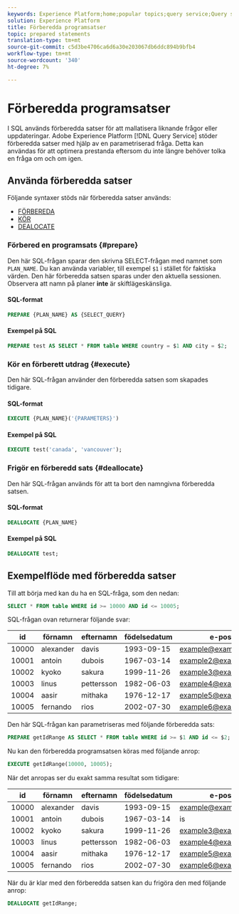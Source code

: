 ```yaml
---
keywords: Experience Platform;home;popular topics;query service;Query service;prepared statements;prepared;sql;
solution: Experience Platform
title: Förberedda programsatser
topic: prepared statements
translation-type: tm+mt
source-git-commit: c5d3be4706ca6d6a30e203067db6ddc894b9bfb4
workflow-type: tm+mt
source-wordcount: '340'
ht-degree: 7%

---
```



# Förberedda programsatser

I SQL används förberedda satser för att mallatisera liknande frågor eller uppdateringar. Adobe Experience Platform [!DNL Query Service] stöder förberedda satser med hjälp av en parametriserad fråga. Detta kan användas för att optimera prestanda eftersom du inte längre behöver tolka en fråga om och om igen.

## Använda förberedda satser

Följande syntaxer stöds när förberedda satser används:

- [FÖRBEREDA](#prepare)
- [KÖR](#execute)
- [DEALOCATE](#deallocate)

### Förbered en programsats {#prepare}

Den här SQL-frågan sparar den skrivna SELECT-frågan med namnet som `PLAN_NAME`. Du kan använda variabler, till exempel `$1` i stället för faktiska värden. Den här förberedda satsen sparas under den aktuella sessionen. Observera att namn på planer **inte** är skiftlägeskänsliga.

#### SQL-format

```sql
PREPARE {PLAN_NAME} AS {SELECT_QUERY}
```

#### Exempel på SQL

```sql
PREPARE test AS SELECT * FROM table WHERE country = $1 AND city = $2;
```

### Kör en förberett utdrag {#execute}

Den här SQL-frågan använder den förberedda satsen som skapades tidigare.

#### SQL-format

```sql
EXECUTE {PLAN_NAME}('{PARAMETERS}')
```

#### Exempel på SQL

```sql
EXECUTE test('canada', 'vancouver');
```

### Frigör en förberedd sats {#deallocate}

Den här SQL-frågan används för att ta bort den namngivna förberedda satsen.

#### SQL-format

```sql
DEALLOCATE {PLAN_NAME}
```

#### Exempel på SQL

```sql
DEALLOCATE test;
```

## Exempelflöde med förberedda satser

Till att börja med kan du ha en SQL-fråga, som den nedan:

```sql
SELECT * FROM table WHERE id >= 10000 AND id <= 10005;
```

SQL-frågan ovan returnerar följande svar:

| id | förnamn | efternamn | födelsedatum | e-post | stad | land |
|--- | --------- | -------- | --------- | ----- | ------- | ---- |
| 10000 | alexander | davis | 1993-09-15 | example@example.com | Vancouver | Kanada |
| 10001 | antoin | dubois | 1967-03-14 | example2@example.com | Paris | Frankrike |
| 10002 | kyoko | sakura | 1999-11-26 | example3@example.com | Tokyo | Japan |
| 10003 | linus | pettersson | 1982-06-03 | example4@example.com | Stockholm | Sverige |
| 10004 | aasir | mithaka | 1976-12-17 | example5@example.com | Nairobi | Kenya |
| 10005 | fernando | rios | 2002-07-30 | example6@example.com | Santiago | Chile |

Den här SQL-frågan kan parametriseras med följande förberedda sats:

```sql
PREPARE getIdRange AS SELECT * FROM table WHERE id >= $1 AND id <= $2; 
```

Nu kan den förberedda programsatsen köras med följande anrop:

```sql
EXECUTE getIdRange(10000, 10005);
```

När det anropas ser du exakt samma resultat som tidigare:

| id | förnamn | efternamn | födelsedatum | e-post | stad | land |
|--- | --------- | -------- | --------- | ----- | ------- | ---- |
| 10000 | alexander | davis | 1993-09-15 | example@example.com | Vancouver | Kanada |
| 10001 | antoin | dubois | 1967-03-14 | is | Paris | Japan |
| 10002 | kyoko | sakura | 1999-11-26 | example3@example.com | Tokyo | Japan |
| 10003 | linus | pettersson | 1982-06-03 | example4@example.com | Stockholm | Sverige |
| 10004 | aasir | mithaka | 1976-12-17 | example5@example.com | Nairobi | Kenya |
| 10005 | fernando | rios | 2002-07-30 | example6@example.com | Santiago | Chile |

När du är klar med den förberedda satsen kan du frigöra den med följande anrop:

```sql
DEALLOCATE getIdRange;
```
